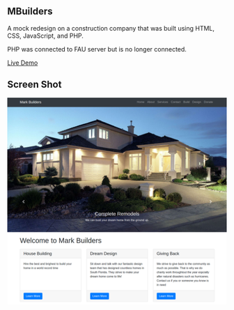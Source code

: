 ## MBuilders

A mock redesign on a construction company that was built using HTML, CSS, JavaScript, and PHP.

PHP was connected to FAU server but is no longer connected.


[Live Demo](https://MasonTS07.github.io/MBuilders/)

## Screen Shot

![](images/MBuilders.png)
